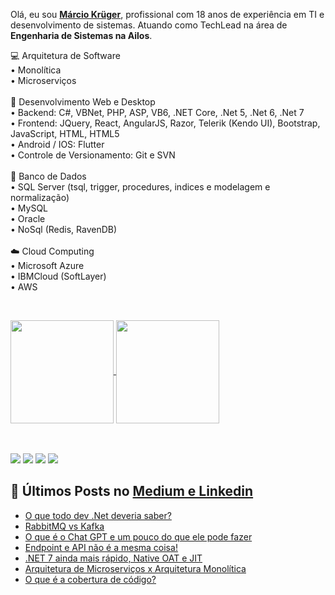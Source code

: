Olá, eu sou <b>[Márcio Krüger](https://github.com/marciokgr)</b>, profissional com 18 anos de experiência em TI e desenvolvimento de sistemas. Atuando como TechLead na área de <b>Engenharia de Sistemas na Ailos</b>.

💻 Arquitetura de Software
<br/>
 • Monolítica
<br/>
 • Microserviços
<br/><br/>
📝 Desenvolvimento Web e Desktop
<br/>
 • Backend: C#, VBNet, PHP, ASP, VB6, .NET Core, .Net 5, .Net 6, .Net 7
 <br/>
 • Frontend: JQuery, React, AngularJS, Razor, Telerik (Kendo UI), Bootstrap, JavaScript, HTML, HTML5
 <br/>
 • Android / IOS: Flutter
 <br/>
 • Controle de Versionamento: Git e SVN 
<br/><br/>
🎲 Banco de Dados
<br/>
 • SQL Server (tsql, trigger, procedures, indices e modelagem e normalização)
 <br/>
 • MySQL
 <br/>
 • Oracle
 <br/>
 • NoSql (Redis, RavenDB)
<br/><br/>
☁️ Cloud Computing
<br/>
 • Microsoft Azure
 <br/>
 • IBMCloud (SoftLayer)
 <br/>
 • AWS

<br/>
<p>
<a href="https://github.com/marciokgr/github-readme-stats">
    <img
      align="center"
      height="165"
      src="https://github-readme-stats.vercel.app/api?username=marciokgr&count_private=true&show_icons=true&custom_title=marciokgr%20Stats&hide=issues&theme=dracula"
    />
  </a>
<a href="https://github.com/marciokgr/github-readme-stats">
    <img
      align="center"
      height="165"
      src="https://github-readme-stats.vercel.app/api/top-langs/?username=marciokgr&layout=compact&theme=dracula&langs_count=8"
    />
</a>
</p>
<br/><br/>
<div>
  <a href="https://www.linkedin.com/in/marciokgr/" target="_blank"><img src="https://img.shields.io/badge/-LinkedIn-%230077B5?style=for-the-badge&logo=linkedin&logoColor=white" target="_blank"></a> 
<a href="https://www.instagram.com/marciokgr" target="_blank"><img src="https://img.shields.io/badge/-Instagram-%23E4405F?style=for-the-badge&logo=instagram&logoColor=white" target="_blank"></a> 
<a href="https://api.whatsapp.com/send?phone=55047999230489" target="_blank"><img src="https://img.shields.io/badge/-Whatsapp-Ibe25?style=for-the-badge&logo=whatsapp&logoColor=white" target="_blank"></a>
   <a href = "mailto:marcio.kgr@gmail.com?subject='Contato github'"><img src="https://img.shields.io/badge/-Email-%23333?style=for-the-badge&logo=gmail&logoColor=white" target="_blank"></a>
</div>

## 📕 Últimos Posts no [Medium e Linkedin]([(https://medium.com/@marcio.kgr/))
<!-- BLOG-POST-LIST:START -->
- [O que todo dev .Net deveria saber?]([https://medium.com/@marcio.kgr/rabbitmq-vs-kafka-c265456c97da](https://medium.com/@marcio.kgr/o-que-todo-dev-net-deveria-saber-8e3f344b7206))
- [RabbitMQ vs Kafka](https://medium.com/@marcio.kgr/rabbitmq-vs-kafka-c265456c97da)
- [O que é o Chat GPT e um pouco do que ele pode fazer](https://medium.com/@marcio.kgr/o-que-%C3%A9-o-chat-gpt-e-um-pouco-do-que-ele-pode-fazer-a4b07a47e364)
- [Endpoint e API não é a mesma coisa!](https://medium.com/@marcio.kgr/endpoint-e-api-n%C3%A3o-%C3%A9-a-mesma-coisa-d4d25cbf5ef0)
- [.NET 7 ainda mais rápido, Native OAT e JIT](https://medium.com/@marcio.kgr/net-7-ainda-mais-r%C3%A1pido-oat-e-jit-19b7dabf9a9c)
- [Arquitetura de Microserviços x Arquitetura Monolítica](https://medium.com/@marcio.kgr/arquitetura-de-microservi%C3%A7os-x-arquitetura-monol%C3%ADtica-6ac1008cba0f)
- [O que é a cobertura de código?](https://medium.com/@marcio.kgr/o-que-%C3%A9-a-cobertura-de-c%C3%B3digo-b0420857d30b)
<!-- BLOG-POST-LIST:END -->
